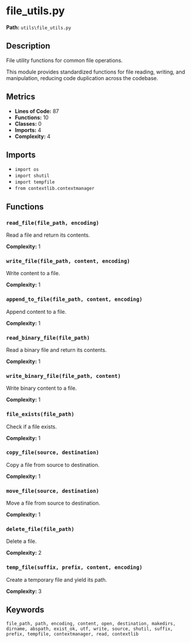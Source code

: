 # file_utils.py

**Path:** `utils\file_utils.py`

## Description

File utility functions for common file operations.

This module provides standardized functions for file reading, writing,
and manipulation, reducing code duplication across the codebase.

## Metrics

- **Lines of Code:** 87
- **Functions:** 10
- **Classes:** 0
- **Imports:** 4
- **Complexity:** 4

## Imports

- `import os`
- `import shutil`
- `import tempfile`
- `from contextlib.contextmanager`

## Functions

### `read_file(file_path, encoding)`

Read a file and return its contents.

**Complexity:** 1

### `write_file(file_path, content, encoding)`

Write content to a file.

**Complexity:** 1

### `append_to_file(file_path, content, encoding)`

Append content to a file.

**Complexity:** 1

### `read_binary_file(file_path)`

Read a binary file and return its contents.

**Complexity:** 1

### `write_binary_file(file_path, content)`

Write binary content to a file.

**Complexity:** 1

### `file_exists(file_path)`

Check if a file exists.

**Complexity:** 1

### `copy_file(source, destination)`

Copy a file from source to destination.

**Complexity:** 1

### `move_file(source, destination)`

Move a file from source to destination.

**Complexity:** 1

### `delete_file(file_path)`

Delete a file.

**Complexity:** 2

### `temp_file(suffix, prefix, content, encoding)`

Create a temporary file and yield its path.

**Complexity:** 3

## Keywords

`file_path, path, encoding, content, open, destination, makedirs, dirname, abspath, exist_ok, utf, write, source, shutil, suffix, prefix, tempfile, contextmanager, read, contextlib`

